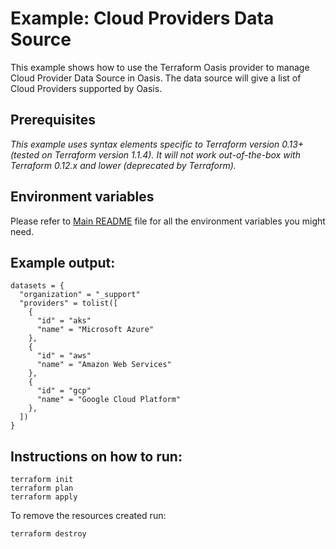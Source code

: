 # Example: Cloud Providers Data Source

This example shows how to use the Terraform Oasis provider to manage Cloud Provider Data Source in Oasis. The data source will give a list of Cloud Providers supported by Oasis.

## Prerequisites

*This example uses syntax elements specific to Terraform version 0.13+ (tested on Terraform version 1.1.4).
It will not work out-of-the-box with Terraform 0.12.x and lower (deprecated by Terraform).*

## Environment variables
Please refer to [Main README](../../README.md) file for all the environment variables you might need.

## Example output:
```
datasets = {
  "organization" = "_support"
  "providers" = tolist([
    {
      "id" = "aks"
      "name" = "Microsoft Azure"
    },
    {
      "id" = "aws"
      "name" = "Amazon Web Services"
    },
    {
      "id" = "gcp"
      "name" = "Google Cloud Platform"
    },
  ])
}
```

## Instructions on how to run:
```
terraform init
terraform plan
terraform apply
```

To remove the resources created run:
```
terraform destroy
``` 